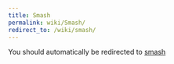 ```yaml
---
title: Smash
permalink: wiki/Smash/
redirect_to: /wiki/smash/
---
```


You should automatically be redirected to [smash](/wiki/smash/)
